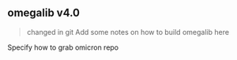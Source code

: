 ## omegalib v4.0 
> changed in git
Add some notes on how to build omegalib here

Specify how to grab omicron repo
